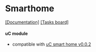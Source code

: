 # Smarthome
[[Documentation]]()
[[Tasks board]](https://trello.com/b/QtZlwkhQ/project-smart-home)

#### uC module
* compatible with [uC smart home v0.0.2](https://github.com/oskarszura/smart-home-uc/releases/tag/v0.0.2)
